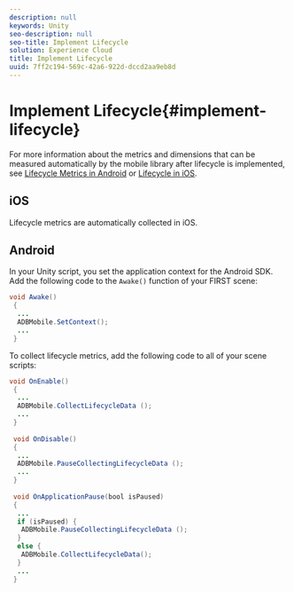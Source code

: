 ```yaml
---
description: null
keywords: Unity
seo-description: null
seo-title: Implement Lifecycle
solution: Experience Cloud
title: Implement Lifecycle
uuid: 7ff2c194-569c-42a6-922d-dccd2aa9eb8d
---
```


# Implement Lifecycle{#implement-lifecycle}

For more information about the metrics and dimensions that can be measured automatically by the mobile library after lifecycle is implemented, see [Lifecycle Metrics in Android](/help/android/metrics.md) or [Lifecycle in iOS](/help/ios/metrics.md).

## iOS

Lifecycle metrics are automatically collected in iOS.

## Android

In your Unity script, you set the application context for the Android SDK. Add the following code to the `Awake()` function of your FIRST scene:

```java
void Awake()
 {
  ...
  ADBMobile.SetContext();
  ...
 }
```

To collect lifecycle metrics, add the following code to all of your scene scripts:

```java
void OnEnable()
 {
  ...
  ADBMobile.CollectLifecycleData (); 
  ...
 }
 
 void OnDisable()
 {
  ...
  ADBMobile.PauseCollectingLifecycleData (); 
  ...
 }
  
 void OnApplicationPause(bool isPaused) 
 {
  ...
  if (isPaused) {
   ADBMobile.PauseCollectingLifecycleData (); 
  }  
  else {
   ADBMobile.CollectLifecycleData(); 
  }
  ...
 }

```

